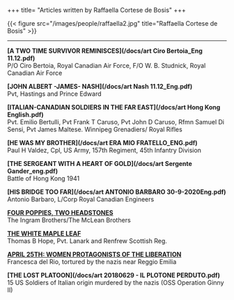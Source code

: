 +++
title= "Articles written by Raffaella Cortese de Bosis"
+++


{{< figure src="/images/people/raffaella2.jpg" title="Raffaella Cortese de Bosis" >}}



***


**[A TWO TIME SURVIVOR REMINISCES](/docs/art Ciro Bertoia_Eng 11.12.pdf)**  
P/O Ciro Bertoia, Royal Canadian Air Force, F/O  W. B. Studnick, Royal Canadian Air Force


**[JOHN ALBERT -JAMES- NASH](/docs/art Nash 11.12_Eng.pdf)**  
Pvt, Hastings and Prince Edward


**[ITALIAN-CANADIAN SOLDIERS IN THE FAR EAST](/docs/art Hong Kong English.pdf)**  
Pvt. Emilio Bertulli, Pvt Frank T Caruso, Pvt John D Caruso, Rfmn Samuel Di Sensi, Pvt James Maltese. Winnipeg Grenadiers/ Royal Rifles


**[HE WAS MY BROTHER](/docs/art ERA MIO FRATELLO_ENG.pdf)**  
Paul H Valdez, Cpl, US Army, 157th Regiment, 45th Infantry Division


**[THE SERGEANT WITH A HEART OF GOLD](/docs/art Sergente Gander_eng.pdf)**  
Battle of Hong Kong 1941


**[HIS BRIDGE TOO FAR](/docs/art ANTONIO BARBARO 30-9-2020Eng.pdf)**  
Antonio Barbaro, L/Corp Royal Canadian Engineers


**[FOUR POPPIES, TWO HEADSTONES](/en/research/ingram_mclean/)**  
The Ingram Brothers/The McLean Brothers


**[THE WHITE MAPLE LEAF](/en/research/brade_hope/)**  
Thomas B Hope, Pvt. Lanark and Renfrew Scottish Reg. 


**[APRIL 25TH: WOMEN PROTAGONISTS OF THE LIBERATION](/en/history/donne25apr/)**  
Francesca del Rio, tortured by the nazis near Reggio Emilia


**[THE LOST PLATOON](/docs/art 20180629 - IL PLOTONE PERDUTO.pdf)**  
15 US Soldiers of Italian origin murdered by the nazis (OSS Operation Ginny II)









